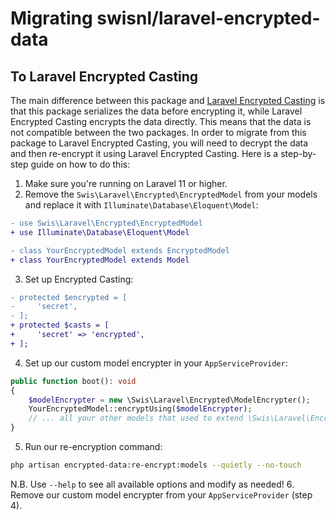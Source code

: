 # Migrating swisnl/laravel-encrypted-data

## To Laravel Encrypted Casting
The main difference between this package and [Laravel Encrypted Casting](https://laravel.com/docs/eloquent-mutators#encrypted-casting) is that this package serializes the data before encrypting it, while Laravel Encrypted Casting encrypts the data directly. This means that the data is not compatible between the two packages. In order to migrate from this package to Laravel Encrypted Casting, you will need to decrypt the data and then re-encrypt it using Laravel Encrypted Casting. Here is a step-by-step guide on how to do this:

[//]: # (TODO: What to do when you need serialized data or encrypted dates?)

1. Make sure you're running on Laravel 11 or higher.
2. Remove the `Swis\Laravel\Encrypted\EncryptedModel` from your models and replace it with `Illuminate\Database\Eloquent\Model`:
```diff
- use Swis\Laravel\Encrypted\EncryptedModel
+ use Illuminate\Database\Eloquent\Model

- class YourEncryptedModel extends EncryptedModel
+ class YourEncryptedModel extends Model
```
3. Set up Encrypted Casting:
```diff
- protected $encrypted = [
-     'secret',
- ];
+ protected $casts = [
+     'secret' => 'encrypted',
+ ];
```
4. Set up our custom model encrypter in your `AppServiceProvider`:
```php
public function boot(): void
{
    $modelEncrypter = new \Swis\Laravel\Encrypted\ModelEncrypter();
    YourEncryptedModel::encryptUsing($modelEncrypter);
    // ... all your other models that used to extend \Swis\Laravel\Encrypted\EncryptedModel
}
```
5. Run our re-encryption command:
```bash
php artisan encrypted-data:re-encrypt:models --quietly --no-touch
```
N.B. Use `--help` to see all available options and modify as needed!
6. Remove our custom model encrypter from your `AppServiceProvider` (step 4).
